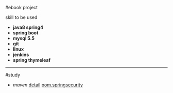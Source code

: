 #ebook project

skill  to be used
- **java8 spring4**
- **spring boot**
- **mysql 5.5**
- **git**
- **linux**
- **jenkins**
- **spring thymeleaf**

------------------------------------
#study

- *maven* [detail](http://www.tuicool.com/articles/j6jIVj)
 [pom.springsecurity](http://blog.csdn.net/yjboy1982/article/details/6675724)
